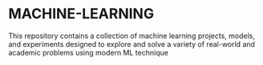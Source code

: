 # MACHINE-LEARNING
This repository contains a collection of machine learning projects, models, and experiments designed to explore and solve a variety of real-world and academic problems using modern ML technique
